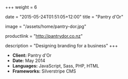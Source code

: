+++
weight = 6

date = "2015-05-24T01:51:05+12:00"
title = "Pantry d'Or"

image = "/assets/home/pantry-dor.jpg"

productlink = "http://pantrydor.co.nz"

description = "Designing branding for a business"
+++

- **Client:** Pantry d'Or
- **Date:** May 2014
- **Languages:** JavaScript, Sass, PHP, HTML
- **Frameworks:** Silverstripe CMS

